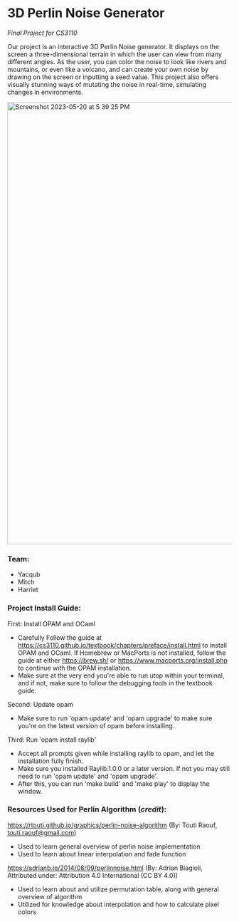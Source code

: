 # 3D Perlin Noise Generator
<i>Final Project for CS3110</i>

Our project is an interactive 3D Perlin Noise generator. It displays
  on the screen a three-dimensional terrain in which the user can view
  from many different angles. As the user, you can color the noise to
  look like rivers and mountains, or even like a volcano, and can create
  your own noise by drawing on the screen or inputting a seed value. This
  project also offers visually stunning ways of mutating the noise in 
  real-time, simulating changes in environments.


<img width="993" alt="Screenshot 2023-05-20 at 5 39 25 PM" src="https://github.com/yacyam/3D-Perlin-Noise/assets/119266083/cddad459-bf7a-4662-964d-908e493f1c49">

<h3>Team:</h3>
<ul>
  <li>Yacqub</li>
  <li>Mitch</li>
  <li>Harriet</li>
</ul>

<h3>Project Install Guide:</h3>

First: Install OPAM and OCaml
  - Carefully Follow the guide at 
    https://cs3110.github.io/textbook/chapters/preface/install.html
    to install OPAM and OCaml. If Homebrew or MacPorts is not installed,
    follow the guide at either https://brew.sh/ or https://www.macports.org/install.php
    to continue with the OPAM installation.
  - Make sure at the very end you're able to run utop within your terminal,
    and if not, make sure to follow the debugging tools in the textbook guide.

Second: Update opam
  - Make sure to run 'opam update' and 'opam upgrade' to make sure you're on the
    latest version of opam before installing.

Third: Run 'opam install raylib'
  - Accept all prompts given while installing raylib to opam, and let
    the installation fully finish.
  - Make sure you installed Raylib.1.0.0 or a later version. If not you may still
    need to run 'opam update' and 'opam upgrade'.
  - After this, you can run 'make build' and 'make play' to display the window.


<h3>Resources Used for Perlin Algorithm (<i>credit</i>):</h3>

https://rtouti.github.io/graphics/perlin-noise-algorithm (By: Touti Raouf, touti.raouf@gmail.com)
  - Used to learn general overview of perlin noise implementation
  - Used to learn about linear interpolation and fade function

https://adrianb.io/2014/08/09/perlinnoise.html (By: Adrian Biagioli, Attributed under: Attribution 4.0 International (CC BY 4.0))
  - Used to learn about and utilize permutation table, along with general overview of algorithm
  - Utilized for knowledge about interpolation and how to calculate pixel colors
